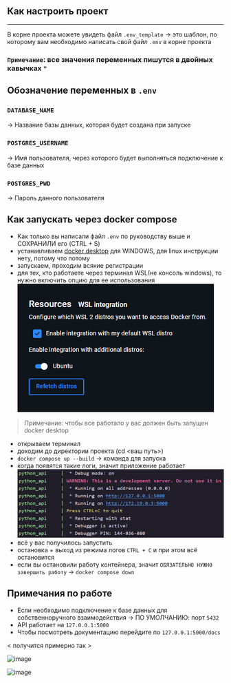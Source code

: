 ## Как настроить проект
---
В корне проекта можете увидеть файл `.env_template` ->
это шаблон, по которому вам необходимо написать свой файл `.env` в корне проекта
### `Примечание`: все значения переменных пишутся в двойных кавычках `"`
## Обозначение переменных в `.env`
### `DATABASE_NAME` 
-> Название базы данных, которая будет создана при запуске 
### `POSTGRES_USERNAME`
-> Имя пользователя, через которого будет выполняться подключение к базе данных
### `POSTGRES_PWD`
-> Пароль данного пользователя

## Как запускать через docker compose
- Как только вы написали файл `.env` по руководству выше и СОХРАНИЛИ его (CTRL + S)
- устанавливаем [docker desktop](https://docs.docker.com/desktop/setup/install/windows-install/) для WINDOWS, для linux инструкции нету, потому что потому
- запускаем, проходим всякие регистрации
- для тех, кто работаете через терминал WSL(не консоль windows), то нужно включить опцию для ее использования
![image](https://github.com/k1hp/MoronProject/blob/main/readme_images/docker_desktop_1.png)
>Примечание: чтобы все работало у вас должен быть запущен docker desktop
- открываем терминал
- доходим до директории проекта (cd <ваш путь>)
- `docker compose up --build` -> команда для запуска
- когда появятся такие логи, значит приложение работает
![image](https://github.com/k1hp/MoronProject/blob/main/readme_images/launch_logs.png)
- всё у вас получилось запустить 
- остановка + выход из режима логов `CTRL + C` и при этом всё остановится 
- если вы остановили работу контейнера, значит `ОБЯЗАТЕЛЬНО НУЖНО завершить работу` -> `docker compose down`
## Примечания по работе
- Если необходимо подключение к базе данных для собственноручного взаимодействия -> ПО УМОЛЧАНИЮ: порт `5432`
- API работает на `127.0.0.1:5000`
- Чтобы посмотреть документацию перейдите по `127.0.0.1:5000/docs`

< получится примерно так >

![image](https://github.com/user-attachments/assets/1eaf39ae-95ac-490a-9dd7-1bfa804bb2b7)

![image](https://github.com/user-attachments/assets/4dd502f7-833e-4732-9c86-2e37c3a6116e)



